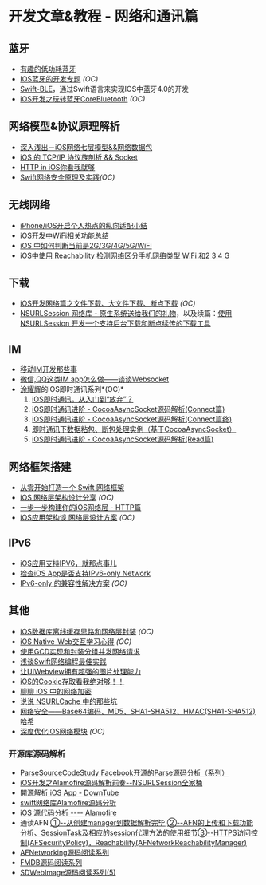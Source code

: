 # 开发文章&教程 - 网络和通讯篇
## 蓝牙
- [有趣的低功耗蓝牙][1]
- [IOS蓝牙的开发专题][2] *(OC)*
- [Swift-BLE][3]，通过Swift语言来实现IOS中蓝牙4.0的开发
- [iOS开发之玩转蓝牙CoreBluetooth][4] *(OC)*

## 网络模型&协议原理解析
- [深入浅出－iOS网络七层模型&&网络数据包][5]
- [iOS 的 TCP/IP 协议族剖析 && Socket][6]
- [HTTP in iOS你看我就够][7]
- [Swift网络安全原理及实践][8]*(OC)*

## 无线网络
- [iPhone/iOS开启个人热点的纵向适配小结][9]
- [iOS开发中WiFi相关功能总结][10]
- [iOS 中如何判断当前是2G/3G/4G/5G/WiFi][11]
- [iOS中使用 Reachability 检测网络区分手机网络类型 WiFi 和2 3 4 G][12]

## 下载
- [iOS开发网络篇之文件下载、大文件下载、断点下载][13] *(OC)*
- [NSURLSession 网络库 - 原生系统送给我们的礼物][14]，以及续篇：[使用 NSURLSession 开发一个支持后台下载和断点续传的下载工具][15]

## IM
- [移动IM开发那些事][16]
- [微信,QQ这类IM app怎么做——谈谈Websocket][17]
- [涂耀辉][18]的iOS即时通讯系列*(OC)*
	1. [iOS即时通讯，从入门到“放弃”？][19]
	2. [iOS即时通讯进阶 - CocoaAsyncSocket源码解析(Connect篇)][20]
	3. [iOS即时通讯进阶 - CocoaAsyncSocket源码解析(Connect篇终)][21]
	4. [即时通讯下数据粘包、断包处理实例（基于CocoaAsyncSocket）][22]
	5. [iOS即时通讯进阶 - CocoaAsyncSocket源码解析(Read篇)][23]

## 网络框架搭建
- [从零开始打造一个 Swift 网络框架][24]
- [iOS 网络层架构设计分享][25] *(OC)*
- [一步一步构建你的iOS网络层 - HTTP篇][26]
- [iOS应用架构谈  网络层设计方案][27] *(OC)*

## IPv6
- [iOS应用支持IPV6，就那点事儿][28]
- [检查iOS App是否支持IPv6-only Network][29]
- [IPv6-only 的兼容性解决方案][30] *(OC)*

## 其他
- [iOS数据库离线缓存思路和网络层封装][31] *(OC)*
- [iOS Native-Web交互学习心得][32] *(OC)*
- [使用GCD实现和封装分组并发网络请求][33]
- [浅谈Swift网络编程最佳实践][34]
- [让UIWebview拥有超强的图片处理能力][35]
- [iOS的Cookie存取看我绝对够！！][36]
- [聊聊 iOS 中的网络加密][37]
- [说说 NSURLCache 中的那些坑][38]
- [网络安全——Base64编码、MD5、SHA1-SHA512、HMAC(SHA1-SHA512)哈希][39]
- [深度优化iOS网络模块][40] *(OC)*


### 开源库源码解析
- [ParseSourceCodeStudy Facebook开源的Parse源码分析（系列）][41]
- [iOS开发之Alamofire源码解析前奏--NSURLSession全家桶][42]
- [開源解析 iOS App - DownTube][43]
- [swift网络库Alamofire源码分析][44]
- [iOS 源代码分析 ---- Alamofire][45]
- 通读AFN [①--从创建manager到数据解析完毕][46],[②--AFN的上传和下载功能分析、SessionTask及相应的session代理方法的使用细节][47][③--HTTPS访问控制(AFSecurityPolicy)，Reachability(AFNetworkReachabilityManager)][48]
- [AFNetworking源码阅读系列][49]
- [FMDB源码阅读系列][50]
- [SDWebImage源码阅读系列(5)][51]

[1]:	http://www.cocoachina.com/ios/20160218/15307.html
[2]:	http://liuyanwei.jumppo.com/2015/07/17/ios-BLE-0.html
[3]:	https://github.com/lidong1665/Swift-BLE "Swift-BLE"
[4]:	http://mrpeak.cn/blog/ios-bluetooth/ "iOS开发之玩转蓝牙CoreBluetooth"
[5]:	http://www.jianshu.com/p/4b9d43c0571a "深入浅出－iOS网络七层模型&&网络数据包"
[6]:	http://www.cnblogs.com/8hao/p/5234689.html "iOS 的 TCP/IP 协议族剖析 && Socket"
[7]:	http://www.jianshu.com/p/42d9cc1dde10 "HTTP in iOS你看我就够"
[8]:	http://www.jianshu.com/p/ba897dd4ccd1 "Swift网络安全原理及实践"
[9]:	http://blog.csdn.net/phunxm/article/details/42967035 "iPhone/iOS开启个人热点的纵向适配小结"
[10]:	http://www.jianshu.com/p/8471b68203e8 "iOS开发中WiFi相关功能总结"
[11]:	http://www.jianshu.com/p/7b98fb9dad45 "iOS 中如何判断当前是2G/3G/4G/5G/WiFi"
[12]:	http://www.cnblogs.com/jgCho/p/4959657.html "iOS中使用 Reachability 检测网络区分手机网络类型 WiFi 和2 3 4 G"
[13]:	http://www.jianshu.com/p/f65e32012f07
[14]:	http://swiftcafe.io/2015/12/20/nsurlsession/ "NSURLSession 网络库 - 原生系统送给我们的礼物"
[15]:	http://swiftcafe.io/2015/12/23/nsurlsession-app/ "使用 NSURLSession 开发一个支持后台下载和断点续传的下载工具"
[16]:	http://xiangwangfeng.com/2015/05/20/%E7%A7%BB%E5%8A%A8IM%E5%BC%80%E5%8F%91%E9%82%A3%E4%BA%9B%E4%BA%8B/
[17]:	http://www.jianshu.com/p/bcefda55bce4 "微信,QQ这类IM app怎么做——谈谈Websocket"
[18]:	http://www.jianshu.com/u/14431e509ae8 "涂耀辉"
[19]:	http://www.jianshu.com/p/2dbb360886a8 "iOS即时通讯，从入门到“放弃”？"
[20]:	http://www.jianshu.com/p/0a11b2d0f4ae "iOS即时通讯进阶 - CocoaAsyncSocket源码解析(Connect篇)"
[21]:	http://www.jianshu.com/p/22c984eac9b9 "iOS即时通讯进阶 - CocoaAsyncSocket源码解析(Connect篇终)"
[22]:	http://www.jianshu.com/p/2e16572c9ddc "即时通讯下数据粘包、断包处理实例（基于CocoaAsyncSocket）"
[23]:	http://www.jianshu.com/p/fdd3d429bdb3 "iOS即时通讯进阶 - CocoaAsyncSocket源码解析(Read篇)"
[24]:	http://www.jianshu.com/p/0039f963239d "从零开始打造一个 Swift 网络框架"
[25]:	http://ios.jobbole.com/84976/
[26]:	http://www.jianshu.com/p/f9b4ada163ab
[27]:	http://casatwy.com/iosying-yong-jia-gou-tan-wang-luo-ceng-she-ji-fang-an.html "iOS应用架构谈  网络层设计方案"
[28]:	http://www.jianshu.com/p/a6bab07c4062 "iOS应用支持IPV6，就那点事儿"
[29]:	http://openfibers.github.io/blog/2016/06/20/support-ipv6-only-network-in-ios/
[30]:	http://www.jianshu.com/p/8837739251ad "IPv6-only 的兼容性解决方案"
[31]:	http://www.jianshu.com/p/f2e59e98ab86 "iOS数据库离线缓存思路和网络层封装"
[32]:	http://www.cnblogs.com/shouce/p/5445038.html "iOS Native-Web交互学习心得"
[33]:	http://www.jianshu.com/p/54bbacfcc31b "使用GCD实现和封装分组并发网络请求"
[34]:	http://www.jianshu.com/p/bacd35dd3271 "浅谈Swift网络编程最佳实践"
[35]:	http://www.jianshu.com/p/a46297f2ce70 "让UIWebview拥有超强的图片处理能力"
[36]:	http://www.jianshu.com/p/d2c478bbcca5 "iOS的Cookie存取看我绝对够！！"
[37]:	http://www.jianshu.com/p/75d96b72bfb1 "聊聊 iOS 中的网络加密"
[38]:	http://codingnext.com/nsurlcache.html "说说 NSURLCache 中的那些坑"
[39]:	http://www.cnblogs.com/mddblog/p/5512708.html "网络安全——Base64编码、MD5、SHA1-SHA512、HMAC(SHA1-SHA512)哈希"
[40]:	http://mrpeak.cn/blog/ios-network/ "深度优化iOS网络模块"
[41]:	https://github.com/ChenYilong/ParseSourceCodeStudy
[42]:	http://www.cnblogs.com/ludashi/p/5556088.html "iOS开发之Alamofire源码解析前奏--NSURLSession全家桶"
[43]:	https://kobe0308.github.io/2016/08/13/20160813-01/ "開源解析 iOS App - DownTube"
[44]:	http://www.ethanwhy.com/2015/11/16/swift-alamofire-analyse/ "swift网络库Alamofire源码分析"
[45]:	http://draveness.me/ios-yuan-dai-ma-fen-xi-alamofire/
[46]:	http://www.cnblogs.com/Mike-zh/p/5167017.html "通读AFN①--从创建manager到数据解析完毕"
[47]:	http://www.cnblogs.com/Mike-zh/p/5172389.html "通读AFN②--AFN的上传和下载功能分析、SessionTask及相应的session代理方法的使用细节"
[48]:	http://www.cnblogs.com/Mike-zh/p/5174238.html "通读AFN③--HTTPS访问控制(AFSecurityPolicy)，Reachability(AFNetworkReachabilityManager)"
[49]:	http://www.cnblogs.com/polobymulberry/category/785705.html "AFNetworking源码阅读系列"
[50]:	http://www.cnblogs.com/polobymulberry/category/789988.html "FMDB源码阅读系列(2)"
[51]:	http://www.cnblogs.com/polobymulberry/category/785704.html "SDWebImage源码阅读系列(5)"